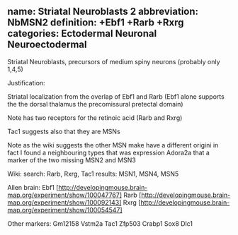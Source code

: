 name: Striatal Neuroblasts 2
abbreviation: NbMSN2
definition: +Ebf1 +Rarb +Rxrg
categories: Ectodermal Neuronal Neuroectodermal
---

Striatal Neuroblasts, precursors of medium spiny neurons (probably only 1,4,5)

Justification:

Striatal localization from the overlap of Ebf1 and Rarb
(Ebf1 alone supports the the dorsal thalamus the precomissural pretectal domain)

Note has two receptors for the retinoic acid (Rarb and Rxrg)

Tac1 suggests also that they are MSNs

Note as the wiki suggests the other MSN make have a different origini in fact I found a neighbouring types that was expression Adora2a that a marker of the two missing MSN2 and MSN3

Wiki:
search: Rarb, Rxrg, Tac1
results: MSN1, MSN4, MSN5

Allen brain:
Ebf1
[http://developingmouse.brain-map.org/experiment/show/100047767]
Rarb
[http://developingmouse.brain-map.org/experiment/show/100092143]
Rxrg
[http://developingmouse.brain-map.org/experiment/show/100054547]

Other markers:
Gm12158
Vstm2a
Tac1
Zfp503
Crabp1
Sox8
Dlc1